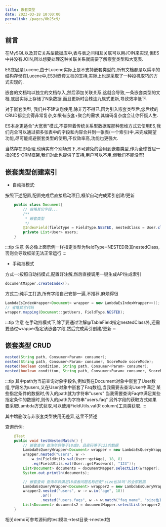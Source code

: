 ```yaml
---
title: 嵌套类型
date: 2023-03-18 10:00:00
permalink: /pages/0b25c9/
---
```


## 前言

在MySQL以及其它关系型数据库中,表与表之间相互关联可以用JOIN来实现,但ES中并没有JOIN,所以想要处理这种关联关系就需要了解嵌套类型和大宽表.

ES底层是Lucene,由于Lucene实际上是不支持嵌套类型的,所有文档都是以扁平的结构存储在Lucene中,ES对嵌套文档的支持,实际上也是采取了一种投机取巧的方式实现的.

嵌套的文档均以独立的文档存入,然后添加关联关系,这就会导致,一条嵌套类型的文档,底层实际上存储了N条数据,而且更新时会株连九族式更新,导致效率低下.

对于嵌套类型, 我们并不建议您使用,除非万不得已,因为引入嵌套类型后,您后续的CRUD都会变得非常复杂,如果有嵌套+聚合的需求,其编码复杂度会让你怀疑人生.

ES本身更适合"大宽表"模式,不要带着传统关系型数据库那种思维方式去使用ES,我们完全可以通过把多张表中的字段和内容合并到一张表(一个索引)中,来完成期望功能,尽可能规避嵌套类型的使用,不仅效率高,功能也更强大.

当然存在即合理,也确实有个别场景下,不可避免的会用到嵌套类型,作为全球首屈一指的ES-ORM框架,我们对此也提供了支持,用户可以不用,但我们不能没有!

## 嵌套类型创建索引

- 自动挡模式:

按照下述配置,配置完成后直接启动项目,框架自动完成索引创建/更新

```java
    public class Document{
        // 省略其它字段...
        /**
         * 嵌套类型 
         */
        @IndexField(fieldType = FieldType.NESTED, nestedClass = User.class)
        private List<User> users;
    }
```

:::tip 注意
务必像上面示例一样指定类型为fieldType=NESTED及其nestedClass,否则会导致框架无法正常运行
:::

- 手动挡模式 
  
方式一:按照自动挡模式,配置好注解,然后直接调用一键生成API生成索引

```java
documentMapper.createIndex();
```

方式二:纯手工打造,所有字段自己安排一遍,不推荐,麻烦得很

```java
LambdaEsIndexWrapper<Document> wrapper = new LambdaEsIndexWrapper<>();
// 省略其它代码
wrapper.mapping(Document::getUsers, FieldType.NESTED);
```

:::tip 注意
在手动挡模式下,除了要通过注解@TableField指定nestedClass外,还需要通过wrapper指定该嵌套字段,然后完成索引创建/更新
:::


## 嵌套类型 CRUD

```java
nested(String path, Consumer<Param> consumer);
nested(String path, Consumer<Param> consumer, ScoreMode scoreMode);
nested(boolean condition, String path, Consumer<Param> consumer);
nested(boolean condition, String path, Consumer<Param> consumer, ScoreMode scoreMode);
```

:::tip
其中path为当前查询对象字段名,例如我在Document对象中嵌套了User数组,字段名为users,又在User对象中嵌套了Faq数组,当我需要去查询User中满足
某些指定条件的数据时,传入的path就为字符串"users" 当我需要查询Faq中满足某些指定条件的数据时,则传入的path为字符串"users.faq"
另外字段的获取方式如果要采取Lambda方式获取,可以使用FieldUtils.val(R column)工具类获取.
:::

其中增删改与非嵌套类型使用无差异,这里不赘述

查询示例:

```java
    @Test
    public void testNestedMatch() {
        // 嵌套查询 查询年龄等于18或8，且密码等于123的数据
        LambdaEsQueryWrapper<Document> wrapper = new LambdaEsQueryWrapper<>();
        wrapper.nested("users", w ->
            w.in(FieldUtils.val(User::getAge), 18, 8)
            .eq(FieldUtils.val(User::getPassword), "123"));
        List<Document> documents = documentMapper.selectList(wrapper);
        System.out.println(documents);

        // 嵌套查询 查询年龄满足18或者问题名称匹配'size也18吗'的全部数据
        LambdaEsQueryWrapper<Document> wrapper2 = new LambdaEsQueryWrapper<>();
        wrapper2.nested("users", w -> w.in("age", 18))
                .or()
                .nested("users.faqs", w -> w.match("faq_name", "size也18吗"));
        List<Document> documents2 = documentMapper.selectList(wrapper2);
    }
```

相关demo可参考源码的test模块->test目录->nested包



